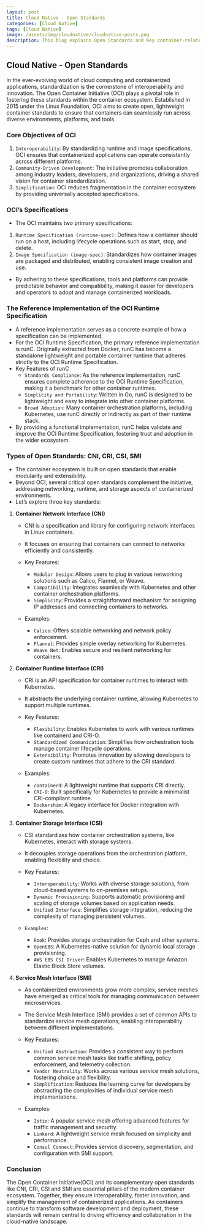 ```yaml
---
layout: post
title: Cloud Native - Open Standards
categories: [Cloud Native]
tags: [Cloud Native]
image: /assets/img/cloudnative/cloudnative-posts.png
description: This blog explains Open Standards and key container-related specifications - OCI for image/container formats, CNI for networking, CRI for runtime interfaces, CSI for storage, and SMI for service mesh integration.
---
```


## Cloud Native - Open Standards

In the ever-evolving world of cloud computing and containerized applications, standardization is the cornerstone of interoperability and innovation. The Open Container Initiative (OCI) plays a pivotal role in fostering these standards within the container ecosystem. Established in 2015 under the Linux Foundation, OCI aims to create open, lightweight container standards to ensure that containers can seamlessly run across diverse environments, platforms, and tools.

### Core Objectives of OCI

1. `Interoperability`: By standardizing runtime and image specifications, OCI ensures that containerized applications can operate consistently across different platforms.
2. `Community-Driven Development`: The initiative promotes collaboration among industry leaders, developers, and organizations, driving a shared vision for container standardization.
3. `Simplification`: OCI reduces fragmentation in the container ecosystem by providing universally accepted specifications.

### OCI’s Specifications

- The OCI maintains two primary specifications:

1. `Runtime Specification (runtime-spec)`: Defines how a container should run on a host, including lifecycle operations such as start, stop, and delete.
2. `Image Specification (image-spec)`: Standardizes how container images are packaged and distributed, enabling consistent image creation and use.

- By adhering to these specifications, tools and platforms can provide predictable behavior and compatibility, making it easier for developers and operators to adopt and manage containerized workloads.

### The Reference Implementation of the OCI Runtime Specification

- A reference implementation serves as a concrete example of how a specification can be implemented.
- For the OCI Runtime Specification, the primary reference implementation is runC. Originally extracted from Docker, runC has become a standalone lightweight and portable container runtime that adheres strictly to the OCI Runtime Specification.
- Key Features of runC
  - `Standards Compliance`: As the reference implementation, runC ensures complete adherence to the OCI Runtime Specification, making it a benchmark for other container runtimes.
  - `Simplicity and Portability`: Written in Go, runC is designed to be lightweight and easy to integrate into other container platforms.
  - `Broad Adoption`: Many container orchestration platforms, including Kubernetes, use runC directly or indirectly as part of their runtime stack.
- By providing a functional implementation, runC helps validate and improve the OCI Runtime Specification, fostering trust and adoption in the wider ecosystem.

### Types of Open Standards: CNI, CRI, CSI, SMI

- The container ecosystem is built on open standards that enable modularity and extensibility.
- Beyond OCI, several critical open standards complement the initiative, addressing networking, runtime, and storage aspects of containerized environments.
- Let’s explore three key standards:

1. **Container Network Interface (CNI)**

    - CNI is a specification and library for configuring network interfaces in Linux containers.
    - It focuses on ensuring that containers can connect to networks efficiently and consistently.
    - Key Features:
      - `Modular Design`: Allows users to plug in various networking solutions such as Calico, Flannel, or Weave.
      - `Compatibility`: Integrates seamlessly with Kubernetes and other container orchestration platforms.
      - `Simplicity`: Provides a straightforward mechanism for assigning IP addresses and connecting containers to networks.

    - Examples:
      - `Calico`: Offers scalable networking and network policy enforcement.
      - `Flannel`: Provides simple overlay networking for Kubernetes.
      - `Weave Net`: Enables secure and resilient networking for containers.

2. **Container Runtime Interface (CRI)**

    - CRI is an API specification for container runtimes to interact with Kubernetes.
    - It abstracts the underlying container runtime, allowing Kubernetes to support multiple runtimes.
    - Key Features:
      - `Flexibility`: Enables Kubernetes to work with various runtimes like containerd and CRI-O.
      - `Standardized Communication`: Simplifies how orchestration tools manage container lifecycle operations.
      - `Extensibility`: Promotes innovation by allowing developers to create custom runtimes that adhere to the CRI standard.

    - Examples:
      - `containerd`: A lightweight runtime that supports CRI directly.
      - `CRI-O`: Built specifically for Kubernetes to provide a minimalist CRI-compliant runtime.
      - `Dockershim`: A legacy interface for Docker integration with Kubernetes.

3. **Container Storage Interface (CSI)**

    - CSI standardizes how container orchestration systems, like Kubernetes, interact with storage systems.
    - It decouples storage operations from the orchestration platform, enabling flexibility and choice.
    - Key Features:
      - `Interoperability`: Works with diverse storage solutions, from cloud-based systems to on-premises setups.
      - `Dynamic Provisioning`: Supports automatic provisioning and scaling of storage volumes based on application needs.
      - `Unified Interface`: Simplifies storage integration, reducing the complexity of managing persistent volumes.

    - `Examples`:
      - `Rook`: Provides storage orchestration for Ceph and other systems.
      - `OpenEBS`: A Kubernetes-native solution for dynamic local storage provisioning.
      - `AWS EBS CSI Driver`: Enables Kubernetes to manage Amazon Elastic Block Store volumes.

4. **Service Mesh Interface (SMI)**

    - As containerized environments grow more complex, service meshes have emerged as critical tools for managing communication between microservices.
    - The Service Mesh Interface (SMI) provides a set of common APIs to standardize service mesh operations, enabling interoperability between different implementations.
    - Key Features:
      - `Unified Abstraction`: Provides a consistent way to perform common service mesh tasks like traffic shifting, policy enforcement, and telemetry collection.
      - `Vendor Neutrality`: Works across various service mesh solutions, fostering choice and flexibility.
      - `Simplification`: Reduces the learning curve for developers by abstracting the complexities of individual service mesh implementations.

    - Examples:
      - `Istio`: A popular service mesh offering advanced features for traffic management and security.
      - `Linkerd`: A lightweight service mesh focused on simplicity and performance.
      - `Consul Connect`: Provides service discovery, segmentation, and configuration with SMI support.

### Conclusion

The Open Container Initiative(OCI) and its complementary open standards like CNI, CRI, CSI and SMI are essential pillars of the modern container ecosystem. Together, they ensure interoperability, foster innovation, and simplify the management of containerized applications. As containers continue to transform software development and deployment, these standards will remain central to driving efficiency and collaboration in the cloud-native landscape.
